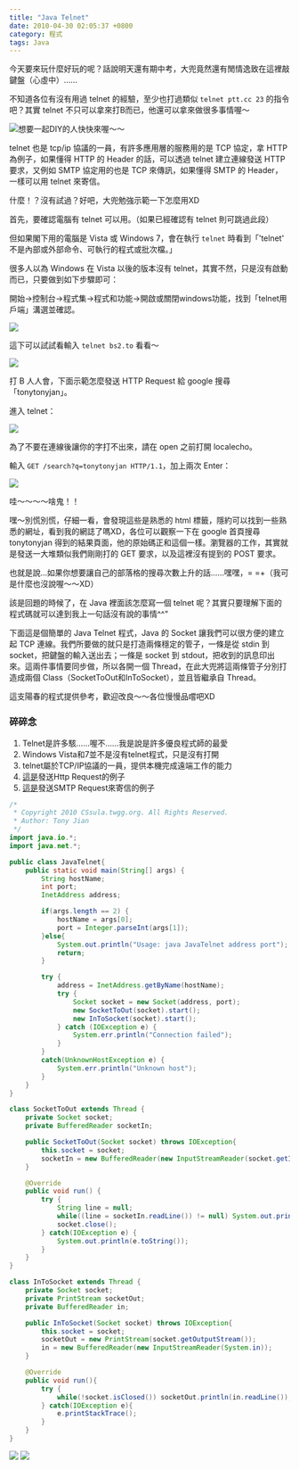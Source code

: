 ```yaml
---
title: "Java Telnet"
date: 2010-04-30 02:05:37 +0800
category: 程式
tags: Java
---
```


今天要來玩什麼好玩的呢？話說明天還有期中考，大兜竟然還有閒情逸致在這裡敲鍵盤（心虛中）……

不知道各位有沒有用過 telnet 的經驗，至少也打過類似 `telnet ptt.cc 23` 的指令吧？其實 telnet 不只可以拿來打B而已，他還可以拿來做很多事情喔～

<a href="http://cssula.twgg.org/wp-content/uploads/2010/04/duke-waving.gif">![](/images/cssula-blog/duke-waving.gif)</a>想要一起DIY的人快快來喔～～

<!-- more -->

telnet 也是 tcp/ip 協議的一員，有許多應用層的服務用的是 TCP 協定，拿 HTTP 為例子，如果懂得 HTTP 的 Header 的話，可以透過 telnet 建立連線發送 HTTP 要求，又例如 SMTP 協定用的也是 TCP 來傳訊，如果懂得 SMTP 的 Header，一樣可以用 telnet 來寄信。

什麼！？沒有試過？好吧，大兜勉強示範一下怎麼用XD

首先，要確認電腦有 telnet 可以用。（如果已經確認有 telnet 則可跳過此段）

但如果閣下用的電腦是 Vista 或 Windows 7，會在執行 `telnet` 時看到「'telnet' 不是內部或外部命令、可執行的程式或批次檔。」

很多人以為 Windows 在 Vista 以後的版本沒有 telnet，其實不然，只是沒有啟動而已，只要做到如下步驟即可：

開始-&gt;控制台-&gt;程式集-&gt;程式和功能-&gt;開啟或關閉windows功能，找到「telnet用戶端」溝選並確認。

![](/images/cssula-blog/Screenshot-21.png)

這下可以試試看輸入 `telnet bs2.to` 看看～

![](/images/cssula-blog/Screenshot-22.png)

打 B 人人會，下面示範怎麼發送 HTTP Request 給 google 搜尋 「tonytonyjan」。

進入 telnet：

![](/images/cssula-blog/Screenshot-23.png)

為了不要在連線後讓你的字打不出來，請在 open 之前打開 localecho。

輸入 `GET /search?q=tonytonyjan HTTP/1.1`，加上兩次 Enter：

![](/images/cssula-blog/Screenshot-24.png)

哇～～～～啥鬼！！

嘿～別慌別慌，仔細一看，會發現這些是熟悉的 html 標籤，隱約可以找到一些熟悉的網址，看到我的網誌了嗎XD，各位可以觀察一下在 google 首頁搜尋 tonytonyjan 得到的結果頁面，他的原始碼正和這個一樣。瀏覽器的工作，其實就是發送一大堆類似我們剛剛打的 GET 要求，以及這裡沒有提到的 POST 要求。

也就是說…如果你想要讓自己的部落格的搜尋次數上升的話……嘿嘿，= =+（我可是什麼也沒說喔～～XD）

該是回題的時候了，在 Java 裡面該怎麼寫一個 telnet 呢？其實只要理解下面的程式碼就可以達到我上一句話沒有說的事情^^"

下面這是個簡單的 Java Telnet 程式，Java 的 Socket 讓我們可以很方便的建立起 TCP 連線。我們所要做的就只是打造兩條穩定的管子，一條是從 stdin 到 socket，把鍵盤的輸入送出去；一條是 socket 到 stdout，把收到的訊息印出來。這兩件事情要同步做，所以各開一個 Thread，在此大兜將這兩條管子分別打造成兩個 Class（SocketToOut和InToSocket），並且皆繼承自 Thread。

這支陽春的程式提供參考，歡迎改良～～各位慢慢品嚐吧XD

### 碎碎念

<ol>
	<li>Telnet是許多駭……喔不……我是說是許多優良程式師的最愛</li>
	<li>Windows Vista和7並不是沒有telnet程式，只是沒有打開</li>
	<li>telnet屬於TCP/IP協議的一員，提供本機完成遠端工作的能力</li>
	<li><a href="http://zh.wikipedia.org/zh-tw/Http#.E4.BE.8B.E5.AD.90" target="_blank">這是</a>發送Http Request的例子</li>
	<li><a href="http://www.backup.idv.tw/viewtopic.php?=&amp;p=645" target="_blank">這是</a>發送SMTP Request來寄信的例子</li>
</ol>

``` java
/*
 * Copyright 2010 CSsula.twgg.org. All Rights Reserved.
 * Author: Tony Jian
 */
import java.io.*;
import java.net.*;

public class JavaTelnet{
	public static void main(String[] args) {
        String hostName;
        int port;
        InetAddress address;

        if(args.length == 2) {
            hostName = args[0];
            port = Integer.parseInt(args[1]);
        }else{
			System.out.println("Usage: java JavaTelnet address port");
			return;
		}

        try {
            address = InetAddress.getByName(hostName);
            try {
                Socket socket = new Socket(address, port);
                new SocketToOut(socket).start();
                new InToSocket(socket).start();
            } catch (IOException e) {
				System.err.println("Connection failed");
            }
        }
        catch(UnknownHostException e) {
			System.err.println("Unknown host");
        }
    }
}

class SocketToOut extends Thread {
    private Socket socket;
	private BufferedReader socketIn;

    public SocketToOut(Socket socket) throws IOException{
        this.socket = socket;
		socketIn = new BufferedReader(new InputStreamReader(socket.getInputStream()));
    }

	@Override
    public void run() {
        try {
            String line = null;
            while((line = socketIn.readLine()) != null) System.out.println(line);
            socket.close();
        } catch(IOException e) {
            System.out.println(e.toString());
        }
    }
}

class InToSocket extends Thread {
    private Socket socket;
	private PrintStream socketOut;
	private BufferedReader in;

    public InToSocket(Socket socket) throws IOException{
        this.socket = socket;
		socketOut = new PrintStream(socket.getOutputStream());
		in = new BufferedReader(new InputStreamReader(System.in));
    }

	@Override
    public void run(){
        try {
            while(!socket.isClosed()) socketOut.println(in.readLine());
        } catch(IOException e){
            e.printStackTrace();
        }
    }
}
```

![](/images/cssula-blog/Screenshot-19.png)
![](/images/cssula-blog/Screenshot-20.png)